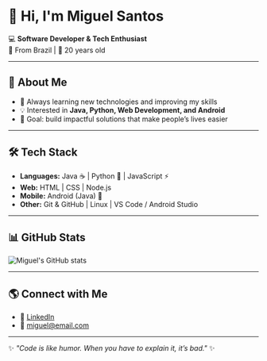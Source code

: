 # 👋 Hi, I'm Miguel Santos

💻 **Software Developer & Tech Enthusiast**  
📍 From Brazil | 🎂 20 years old  

---

## 🚀 About Me
- 🌱 Always learning new technologies and improving my skills  
- 💡 Interested in **Java, Python, Web Development, and Android**  
- 🎯 Goal: build impactful solutions that make people’s lives easier  

---

## 🛠 Tech Stack
- **Languages:** Java ☕ | Python 🐍 | JavaScript ⚡  
- **Web:** HTML | CSS | Node.js  
- **Mobile:** Android (Java) 📱  
- **Other:** Git & GitHub | Linux | VS Code / Android Studio  

---

## 📊 GitHub Stats
![Miguel's GitHub stats](https://github-readme-stats.vercel.app/api?username=MiguelMfs&show_icons=true&theme=dracula)

---

## 🌎 Connect with Me
- 💼 [LinkedIn](https://www.linkedin.com)  
- 📧 miguel@email.com  

---
✨ *"Code is like humor. When you have to explain it, it’s bad."* ✨
